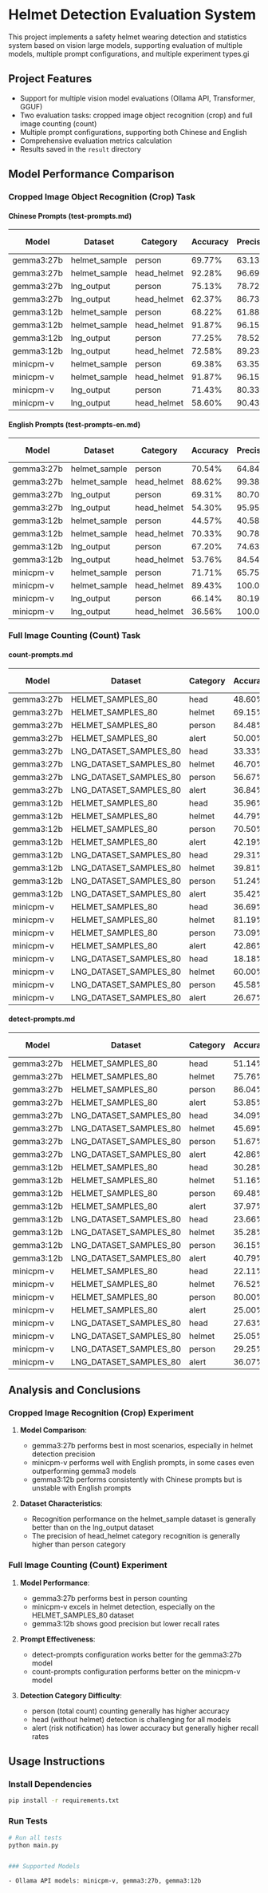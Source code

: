 # Helmet Detection Evaluation System

This project implements a safety helmet wearing detection and statistics system based on vision large models, supporting evaluation of multiple models, multiple prompt configurations, and multiple experiment types.gi

## Project Features

- Support for multiple vision model evaluations (Ollama API, Transformer, GGUF)
- Two evaluation tasks: cropped image object recognition (crop) and full image counting (count)
- Multiple prompt configurations, supporting both Chinese and English
- Comprehensive evaluation metrics calculation
- Results saved in the `result` directory

## Model Performance Comparison

### Cropped Image Object Recognition (Crop) Task

#### Chinese Prompts (test-prompts.md)

| Model | Dataset | Category | Accuracy | Precision | Recall | F1 Score |
|------|--------|------|--------|--------|--------|--------|
| gemma3:27b | helmet_sample | person | 69.77% | 63.13% | 96.15% | 76.22% |
| gemma3:27b | helmet_sample | head_helmet | 92.28% | 96.69% | 93.09% | 94.85% |
| gemma3:27b | lng_output | person | 75.13% | 78.72% | 86.72% | 82.53% |
| gemma3:27b | lng_output | head_helmet | 62.37% | 86.73% | 64.05% | 73.68% |
| gemma3:12b | helmet_sample | person | 68.22% | 61.88% | 96.15% | 75.30% |
| gemma3:12b | helmet_sample | head_helmet | 91.87% | 96.15% | 93.09% | 94.59% |
| gemma3:12b | lng_output | person | 77.25% | 78.52% | 91.41% | 84.48% |
| gemma3:12b | lng_output | head_helmet | 72.58% | 89.23% | 75.82% | 81.98% |
| minicpm-v | helmet_sample | person | 69.38% | 63.35% | 93.08% | 75.39% |
| minicpm-v | helmet_sample | head_helmet | 91.87% | 96.15% | 93.09% | 94.59% |
| minicpm-v | lng_output | person | 71.43% | 80.33% | 76.56% | 78.40% |
| minicpm-v | lng_output | head_helmet | 58.60% | 90.43% | 55.56% | 68.83% |

#### English Prompts (test-prompts-en.md)

| Model | Dataset | Category | Accuracy | Precision | Recall | F1 Score |
|------|--------|------|--------|--------|--------|--------|
| gemma3:27b | helmet_sample | person | 70.54% | 64.84% | 90.77% | 75.64% |
| gemma3:27b | helmet_sample | head_helmet | 88.62% | 99.38% | 85.64% | 92.00% |
| gemma3:27b | lng_output | person | 69.31% | 80.70% | 71.88% | 76.03% |
| gemma3:27b | lng_output | head_helmet | 54.30% | 95.95% | 46.41% | 62.56% |
| gemma3:12b | helmet_sample | person | 44.57% | 40.58% | 21.54% | 28.14% |
| gemma3:12b | helmet_sample | head_helmet | 70.33% | 90.78% | 68.09% | 77.81% |
| gemma3:12b | lng_output | person | 67.20% | 74.63% | 78.13% | 76.34% |
| gemma3:12b | lng_output | head_helmet | 53.76% | 84.54% | 53.59% | 65.60% |
| minicpm-v | helmet_sample | person | 71.71% | 65.75% | 91.54% | 76.53% |
| minicpm-v | helmet_sample | head_helmet | 89.43% | 100.00% | 86.17% | 92.57% |
| minicpm-v | lng_output | person | 66.14% | 80.19% | 66.41% | 72.65% |
| minicpm-v | lng_output | head_helmet | 36.56% | 100.00% | 22.88% | 37.23% |

### Full Image Counting (Count) Task

#### count-prompts.md

| Model | Dataset | Category | Accuracy | Precision | Recall | F1 Score |
|------|--------|------|--------|--------|--------|--------|
| gemma3:27b | HELMET_SAMPLES_80 | head | 48.60% | 51.49% | 89.66% | 65.41% |
| gemma3:27b | HELMET_SAMPLES_80 | helmet | 69.15% | 91.45% | 73.94% | 81.76% |
| gemma3:27b | HELMET_SAMPLES_80 | person | 84.48% | 92.49% | 90.70% | 91.59% |
| gemma3:27b | HELMET_SAMPLES_80 | alert | 50.00% | 50.88% | 96.67% | 66.67% |
| gemma3:27b | LNG_DATASET_SAMPLES_80 | head | 33.33% | 41.18% | 63.64% | 50.00% |
| gemma3:27b | LNG_DATASET_SAMPLES_80 | helmet | 46.70% | 67.65% | 60.13% | 63.67% |
| gemma3:27b | LNG_DATASET_SAMPLES_80 | person | 56.67% | 72.73% | 71.96% | 72.34% |
| gemma3:27b | LNG_DATASET_SAMPLES_80 | alert | 36.84% | 46.67% | 63.64% | 53.85% |
| gemma3:12b | HELMET_SAMPLES_80 | head | 35.96% | 42.27% | 70.69% | 52.90% |
| gemma3:12b | HELMET_SAMPLES_80 | helmet | 44.79% | 95.56% | 45.74% | 61.87% |
| gemma3:12b | HELMET_SAMPLES_80 | person | 70.50% | 98.40% | 71.32% | 82.70% |
| gemma3:12b | HELMET_SAMPLES_80 | alert | 42.19% | 44.26% | 90.00% | 59.34% |
| gemma3:12b | LNG_DATASET_SAMPLES_80 | head | 29.31% | 40.48% | 51.52% | 45.33% |
| gemma3:12b | LNG_DATASET_SAMPLES_80 | helmet | 39.81% | 60.74% | 53.59% | 56.94% |
| gemma3:12b | LNG_DATASET_SAMPLES_80 | person | 51.24% | 70.06% | 65.61% | 67.76% |
| gemma3:12b | LNG_DATASET_SAMPLES_80 | alert | 35.42% | 53.13% | 51.52% | 52.31% |
| minicpm-v | HELMET_SAMPLES_80 | head | 36.69% | 38.64% | 87.93% | 53.68% |
| minicpm-v | HELMET_SAMPLES_80 | helmet | 81.19% | 92.13% | 87.23% | 89.62% |
| minicpm-v | HELMET_SAMPLES_80 | person | 73.09% | 77.60% | 92.64% | 84.45% |
| minicpm-v | HELMET_SAMPLES_80 | alert | 42.86% | 48.00% | 80.00% | 60.00% |
| minicpm-v | LNG_DATASET_SAMPLES_80 | head | 18.18% | 24.14% | 42.42% | 30.77% |
| minicpm-v | LNG_DATASET_SAMPLES_80 | helmet | 60.00% | 85.71% | 66.67% | 75.00% |
| minicpm-v | LNG_DATASET_SAMPLES_80 | person | 45.58% | 48.82% | 87.30% | 62.62% |
| minicpm-v | LNG_DATASET_SAMPLES_80 | alert | 26.67% | 37.21% | 48.48% | 42.11% |

#### detect-prompts.md

| Model | Dataset | Category | Accuracy | Precision | Recall | F1 Score |
|------|--------|------|--------|--------|--------|--------|
| gemma3:27b | HELMET_SAMPLES_80 | head | 51.14% | 60.00% | 77.59% | 67.67% |
| gemma3:27b | HELMET_SAMPLES_80 | helmet | 75.76% | 93.75% | 79.79% | 86.21% |
| gemma3:27b | HELMET_SAMPLES_80 | person | 86.04% | 97.02% | 88.37% | 92.49% |
| gemma3:27b | HELMET_SAMPLES_80 | alert | 53.85% | 56.00% | 93.33% | 70.00% |
| gemma3:27b | LNG_DATASET_SAMPLES_80 | head | 34.09% | 35.29% | 90.91% | 50.85% |
| gemma3:27b | LNG_DATASET_SAMPLES_80 | helmet | 45.69% | 67.16% | 58.82% | 62.72% |
| gemma3:27b | LNG_DATASET_SAMPLES_80 | person | 51.67% | 63.47% | 73.54% | 68.14% |
| gemma3:27b | LNG_DATASET_SAMPLES_80 | alert | 42.86% | 44.78% | 90.91% | 60.00% |
| gemma3:12b | HELMET_SAMPLES_80 | head | 30.28% | 33.86% | 74.14% | 46.49% |
| gemma3:12b | HELMET_SAMPLES_80 | helmet | 51.16% | 80.29% | 58.51% | 67.69% |
| gemma3:12b | HELMET_SAMPLES_80 | person | 69.48% | 81.06% | 82.95% | 81.99% |
| gemma3:12b | HELMET_SAMPLES_80 | alert | 37.97% | 37.97% | 100.00% | 55.05% |
| gemma3:12b | LNG_DATASET_SAMPLES_80 | head | 23.66% | 24.03% | 93.94% | 38.27% |
| gemma3:12b | LNG_DATASET_SAMPLES_80 | helmet | 35.28% | 38.91% | 79.08% | 52.16% |
| gemma3:12b | LNG_DATASET_SAMPLES_80 | person | 36.15% | 37.95% | 88.36% | 53.10% |
| gemma3:12b | LNG_DATASET_SAMPLES_80 | alert | 40.79% | 41.89% | 93.94% | 57.94% |
| minicpm-v | HELMET_SAMPLES_80 | head | 22.11% | 36.21% | 36.21% | 36.21% |
| minicpm-v | HELMET_SAMPLES_80 | helmet | 76.52% | 80.73% | 93.62% | 86.70% |
| minicpm-v | HELMET_SAMPLES_80 | person | 80.00% | 83.85% | 94.57% | 88.89% |
| minicpm-v | HELMET_SAMPLES_80 | alert | 25.00% | 35.00% | 46.67% | 40.00% |
| minicpm-v | LNG_DATASET_SAMPLES_80 | head | 27.63% | 32.81% | 63.64% | 43.30% |
| minicpm-v | LNG_DATASET_SAMPLES_80 | helmet | 25.05% | 26.03% | 86.93% | 40.06% |
| minicpm-v | LNG_DATASET_SAMPLES_80 | person | 29.25% | 29.49% | 97.35% | 45.26% |
| minicpm-v | LNG_DATASET_SAMPLES_80 | alert | 36.07% | 44.00% | 66.67% | 53.01% |

## Analysis and Conclusions

### Cropped Image Recognition (Crop) Experiment

1. **Model Comparison**:
   - gemma3:27b performs best in most scenarios, especially in helmet detection precision
   - minicpm-v performs well with English prompts, in some cases even outperforming gemma3 models
   - gemma3:12b performs consistently with Chinese prompts but is unstable with English prompts


3. **Dataset Characteristics**:
   - Recognition performance on the helmet_sample dataset is generally better than on the lng_output dataset
   - The precision of head_helmet category recognition is generally higher than person category

### Full Image Counting (Count) Experiment

1. **Model Performance**:
   - gemma3:27b performs best in person counting
   - minicpm-v excels in helmet detection, especially on the HELMET_SAMPLES_80 dataset
   - gemma3:12b shows good precision but lower recall rates

2. **Prompt Effectiveness**:
   - detect-prompts configuration works better for the gemma3:27b model
   - count-prompts configuration performs better on the minicpm-v model

3. **Detection Category Difficulty**:
   - person (total count) counting generally has higher accuracy
   - head (without helmet) detection is challenging for all models
   - alert (risk notification) has lower accuracy but generally higher recall rates

## Usage Instructions

### Install Dependencies

```bash
pip install -r requirements.txt
```

### Run Tests

```bash
# Run all tests
python main.py


### Supported Models

- Ollama API models: minicpm-v, gemma3:27b, gemma3:12b
